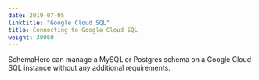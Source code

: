 ```yaml
---
date: 2019-07-05
linktitle: "Google Cloud SQL"
title: Connecting to Google Cloud SQL
weight: 30060
---
```


SchemaHero can manage a MySQL or Postgres schema on a Google Cloud SQL instance without any additional requirements.
